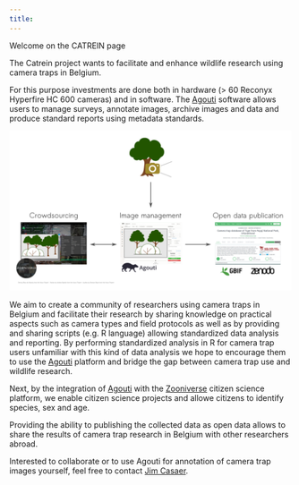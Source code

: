 ```yaml
---
title:
---
```


Welcome on the CATREIN page

The Catrein project wants to facilitate and enhance wildlife research using camera traps in Belgium.

For this purpose investments are done both in hardware (> 60 Reconyx Hyperfire HC 600 cameras) and in software. The [Agouti](http://www.agouti.eu) software allows users to manage surveys, annotate images, archive images and data and produce standard reports using metadata standards. 

![](images/overview_catrein_project.png)

We aim to create a community of researchers using camera traps in Belgium and facilitate their research by sharing knowledge on practical aspects such as camera types and field protocols as well as by providing and sharing scripts (e.g. R language) allowing standardized data analysis and reporting. By performing standardized analysis in R for camera trap users unfamiliar with this kind of data analysis we hope to encourage them to use the [Agouti](www.agouti.eu) platform and bridge the gap between camera trap use and wildlife research. 

Next, by the integration of [Agouti](http://www.agouti.eu) with the [Zooniverse](https://www.zooniverse.org/) citizen science platform, we enable citizen science projects and allowe citizens to identify species, sex and age.

Providing the ability to publishing the collected data as open data allows to share the results of camera trap research in Belgium with other researchers abroad. 

Interested to collaborate or to use Agouti for annotation of camera trap images yourself, feel free to contact [Jim Casaer](mailto:jim.casaer@inbo.be).

